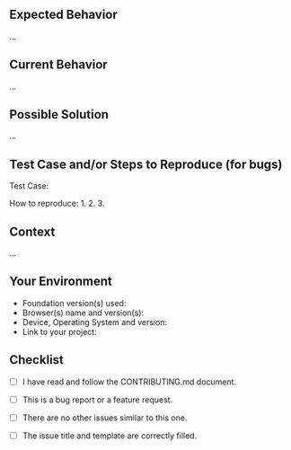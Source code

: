<!------------------------------------------------------------------------------
│                  Please fill the following template.
│           For more information, see the CONTRIBUTING.md document
│            
│       ⚠ Only submit bug or feature requests here. For help or questions
│       to the community, see the forum: https://github.com/foundation/foundation-sites/discussions
└------------------------------------------------------------------------------>

## Expected Behavior
<!-------------------------------------------------------------------
│   If describing a bug, tell us what should happen.
│   If suggesting a change/feature, tell us how it should
│   work / how you would use the feature.
└------------------------------------------------------------------->

...


## Current Behavior
<!-------------------------------------------------------------------
│   If describing a bug, tell us what happens instead.
│   If suggesting a change/feature, tell us what's wrong
│   or annoying in the current behavior.
└------------------------------------------------------------------->

...


## Possible Solution
<!-------------------------------------------------------------------
│   [Optional] You can suggest a fix/reason for the bug,
│   or ideas how to implement the addition or change.
└------------------------------------------------------------------->

...


## Test Case and/or Steps to Reproduce (for bugs)
<!-------------------------------------------------------------------
│   We highly recommend you to provide a live example of your bug so we
│   can reproduce it. You can create a test case with the last Foundation
│   version by forking https://codepen.io/ncoden/pen/dQmVgg
└------------------------------------------------------------------->
Test Case: <!-- https://... -->

<!-------------------------------------------------------------------
│   If you cannot provide a test case, provide an unambiguous set
│   of steps to reproduce, with your code and configuration.
└------------------------------------------------------------------->
How to reproduce:
1.
2.
3.


## Context
<!-------------------------------------------------------------------
│   [Optional] How has this issue affected you? What are you trying
│   to accomplish? Providing context helps us come up with a solution
│   that is most useful in the real world.
└------------------------------------------------------------------->

...


## Your Environment
<!-------------------------------------------------------------------
│   Include as many relevant details about the context and environment
│   you experienced the bug in. You can also provide logs.
└------------------------------------------------------------------->
- Foundation version(s) used: 
- Browser(s) name and version(s): 
- Device, Operating System and version: 
- Link to your project: 


## Checklist
<!-------------------------------------------------------------------
│   Please ensure that all the following points are respected.
│   Fill with [x] the boxes once the rule is respected.
└------------------------------------------------------------------->
- [ ] I have read and follow the CONTRIBUTING.md document.
- [ ] This is a bug report or a feature request.
- [ ] There are no other issues similar to this one.
- [ ] The issue title and template are correctly filled.


<!------------------------------------------------------------------------------
            For more information, see the CONTRIBUTING.md document
              Thank you for your issue report and happy coding ;)
------------------------------------------------------------------------------->
